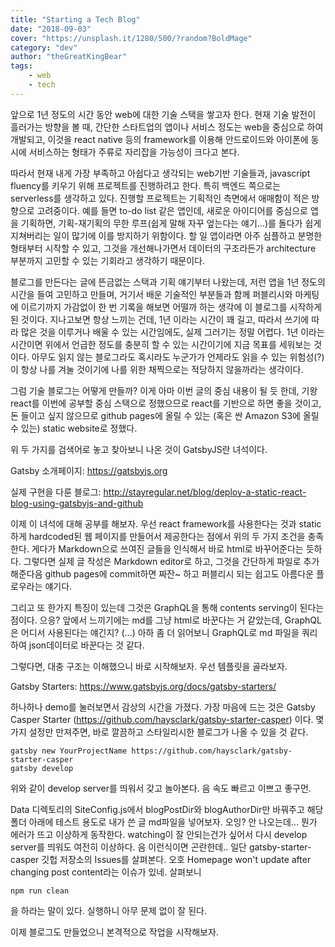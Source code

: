 ```yaml
---
title: "Starting a Tech Blog"
date: "2018-09-03"
cover: "https://unsplash.it/1280/500/?random?BoldMage"
category: "dev"
author: "theGreatKingBear"
tags: 
    - web
    - tech
---
```


앞으로 1년 정도의 시간 동안 web에 대한 기술 스택을 쌓고자 한다. 현재 기술 발전이 흘러가는 방향을 볼 때, 간단한 스타트업의 앱이나 서비스 정도는 web을 중심으로 하여 개발되고, 이것을 react native 등의 framework를 이용해 안드로이드와 아이폰에 동시에 서비스하는 형태가 주류로 자리잡을 가능성이 크다고 본다. 

따라서 현재 내게 가장 부족하고 아쉽다고 생각되는 web기반 기술들과, javascript fluency를 키우기 위해 프로젝트를 진행하려고 한다. 특히 백엔드 쪽으로는 serverless를 생각하고 있다. 진행할 프로젝트는 기획적인 측면에서 애매함이 적은 방향으로 고려중이다. 예를 들면 to-do list 같은 앱인데, 새로운 아이디어를 중심으로 앱을 기획하면, 기획-재기획의 무한 루프(쉽게 말해 자꾸 엎는다는 얘기...)를 돌다가 쉽게 지쳐버리는 일이 많기에 이를 방지하기 위함이다. 할 일 앱이라면 아주 심플하고 분명한 형태부터 시작할 수 있고, 그것을 개선해나가면서 데이터의 구조라든가 architecture 부분까지 고민할 수 있는 기회라고 생각하기 때문이다. 

블로그를 만든다는 글에 뜬금없는 스택과 기획 얘기부터 나왔는데, 저런 앱을 1년 정도의 시간을 들여 고민하고 만들며, 거기서 배운 기술적인 부분들과 함께 퍼블리시와 마케팅에 이르기까지 가감없이 한 번 기록을 해보면 어떨까 하는 생각에 이 블로그를 시작하게 된 것이다. 지나고보면 항상 느끼는 건데, 1년 이라는 시간이 꽤 길고, 따라서 쓰기에 따라 많은 것을 이루거나 배울 수 있는 시간임에도, 실제 그러기는 정말 어렵다. 1년 이라는 시간이면 위에서 언급한 정도를 충분히 할 수 있는 시간이기에 지금 목표를 세워보는 것이다. 아무도 읽지 않는 블로그라도 혹시라도 누군가가 언제라도 읽을 수 있는 위험성(?)이 항상 나를 겨눌 것이기에 나를 위한 채찍으로는 적당하지 않을까라는 생각이다. 

그럼 기술 블로그는 어떻게 만들까? 이게 아마 이번 글의 중심 내용이 될 듯 한데, 기왕 react를 이번에 공부할 중심 스택으로 정했으므로 react를 기반으로 하면 좋을 것이고, 돈 들이고 싶지 않으므로 github pages에 올릴 수 있는 (혹은 싼 Amazon S3에 올릴 수 있는) static website로 정했다. 

위 두 가지를 검색어로 놓고 찾아보니 나온 것이 GatsbyJS란 녀석이다. 

Gatsby 소개페이지: https://gatsbyjs.org

실제 구현을 다룬 블로그: http://stayregular.net/blog/deploy-a-static-react-blog-using-gatsbyjs-and-github

이제 이 녀석에 대해 공부를 해보자. 우선 react framework를 사용한다는 것과 static하게 hardcoded된 웹 페이지를 만들어서 제공한다는 점에서 위의 두 가지 조건을 충족한다. 게다가 Markdown으로 쓰여진 글들을 인식해서 바로 html로 바꾸어준다는 듯하다. 그렇다면 실제 글 작성은 Markdown editor로 하고, 그것을 간단하게 파일로 추가해준다음 github pages에 commit하면 짜잔~ 하고 퍼블리시 되는 쉽고도 아름다운 플로우라는 얘기다. 

그리고 또 한가지 특징이 있는데 그것은 GraphQL을 통해 contents serving이 된다는 점이다. 으응? 앞에서 느끼기에는 md를 그냥 html로 바꾼다는 거 같았는데, GraphQL은 어디서 사용된다는 얘긴지? (...) 아하 좀 더 읽어보니 GraphQL로 md 파일을 쿼리하여 json데이터로 바꾼다는 것 같다. 

그렇다면, 대충 구조는 이해했으니 바로 시작해보자. 우선 템플릿을 골라보자. 

Gatsby Starters: https://www.gatsbyjs.org/docs/gatsby-starters/

하나하나 demo를 눌러보면서 감상의 시간을 가졌다. 가장 마음에 드는 것은 Gatsby Casper Starter (https://github.com/haysclark/gatsby-starter-casper) 이다. 몇 가지 설정만 만져주면, 바로 깔끔하고 스타일리시한 블로그가 나올 수 있을 것 같다. 

```shell
gatsby new YourProjectName https://github.com/haysclark/gatsby-starter-casper
gatsby develop
```

위와 같이 develop server를 띄워서 갖고 놀아본다. 음 속도 빠르고 이쁘고 좋구먼.

Data 디렉토리의 SiteConfig.js에서 blogPostDir와 blogAuthorDir만 바꿔주고 해당 폴더 아래에 테스트 용도로 내가 쓴 글 md파일을 넣어보자. 오잉? 안 나오는데... 뭔가 에러가 뜨고 이상하게 동작한다. watching이 잘 안되는건가 싶어서 다시 develop server를 띄워도 여전히 이상하다. 음 이런식이면 곤란한데.. 일단 gatsby-starter-casper 깃헙 저장소의 Issues를 살펴본다. 오호 Homepage won't update after changing post content라는 이슈가 있네. 살펴보니 

```shell
npm run clean
```

을 하라는 말이 있다. 실행하니 아무 문제 없이 잘 된다. 

이제 블로그도 만들었으니 본격적으로 작업을 시작해보자. 

